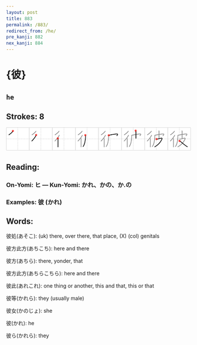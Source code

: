 ```yaml
---
layout: post
title: 883
permalink: /883/
redirect_from: /he/
pre_kanji: 882
nex_kanji: 884
---
```


# {彼}

## `he`

## Strokes: 8

<div class="stroke"><img src="../images/E5BDBC.png" /></div>

## Reading:

### On-Yomi: ヒ &mdash; Kun-Yomi: かれ、かの、か.の

### Examples: 彼 (かれ)

## Words:

彼処(あそこ): (uk) there, over there, that place, (X) (col) genitals

彼方此方(あちこち): here and there

彼方(あちら): there, yonder, that

彼方此方(あちらこちら): here and there

彼此(あれこれ): one thing or another, this and that, this or that

彼等(かれら): they (usually male)

彼女(かのじょ): she

彼(かれ): he

彼ら(かれら): they
